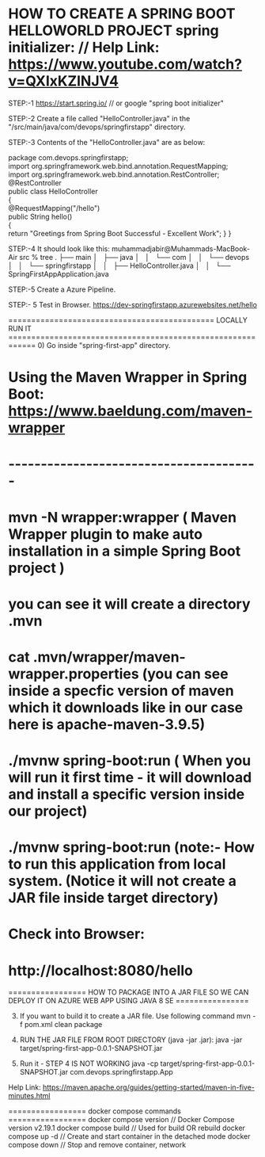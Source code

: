 HOW TO CREATE A SPRING BOOT HELLOWORLD PROJECT spring initializer:
// Help Link:   https://www.youtube.com/watch?v=QXIxKZINJV4
=========================================================================================
STEP:-1     https://start.spring.io/        // or google "spring boot initializer"

STEP:-2     Create a file called "HelloController.java" in the "/src/main/java/com/devops/springfirstapp" directory.

STEP:-3     Contents of the "HelloController.java" are as below:

package com.devops.springfirstapp;  
import org.springframework.web.bind.annotation.RequestMapping;  
import org.springframework.web.bind.annotation.RestController;  
@RestController  
public class HelloController   
{  
@RequestMapping("/hello")  
public String hello()   
{  
return "Greetings from Spring Boot Successful - Excellent Work";
}
}

STEP:-4     It should look like this:
muhammadjabir@Muhammads-MacBook-Air src % tree 
.
├── main
│   ├── java
│   │   └── com
│   │       └── devops
│   │           └── springfirstapp
│   │               ├── HelloController.java
│   │               └── SpringFirstAppApplication.java

STEP:-5 Create a Azure Pipeline.

STEP:- 5  Test in Browser.
https://dev-springfirstapp.azurewebsites.net/hello

============================================= LOCALLY RUN IT ============================================================
0) Go inside "spring-first-app" directory.

# Using the Maven Wrapper in Spring Boot:   https://www.baeldung.com/maven-wrapper
# ---------------------------------------
# mvn -N wrapper:wrapper                         ( Maven Wrapper plugin to make auto installation in a simple Spring Boot project )
# you can see it will create a directory .mvn
# cat .mvn/wrapper/maven-wrapper.properties      (you can see inside a specfic version of maven which it downloads like in our case here is apache-maven-3.9.5)
# ./mvnw spring-boot:run                         ( When you will run it first time - it will download and install a specific version inside our project)

# ./mvnw spring-boot:run        (note:- How to run this application from local system. (Notice it will not create a JAR file inside target directory)

# Check into Browser:
# http://localhost:8080/hello

================= HOW TO PACKAGE INTO A JAR FILE SO WE CAN DEPLOY IT ON AZURE WEB APP USING JAVA 8 SE ================

3) If you want to build it to create a JAR file. Use following command
mvn -f pom.xml clean package

4) RUN THE JAR FILE FROM ROOT DIRECTORY (java -jar <jarfilename>.jar):
java -jar target/spring-first-app-0.0.1-SNAPSHOT.jar

4) Run it - STEP 4 IS NOT WORKING
java -cp target/spring-first-app-0.0.1-SNAPSHOT.jar com.devops.springfirstapp.App

Help Link: https://maven.apache.org/guides/getting-started/maven-in-five-minutes.html

================= docker compose commands =================
docker compose version    // Docker Compose version v2.19.1
docker compose build      // Used for build OR rebuild
docker compose up -d      // Create and start container in the detached mode
docker compose down       // Stop and remove container, network